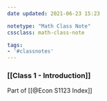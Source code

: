 ```yaml
---
date updated: 2021-06-23 15:23

notetype: "Math Class Note"
cssclass: math-class-note

tags: 
- '#classnotes'
---
```


### [[Class 1 - Introduction]]
Part of [[@Econ S1123 Index]]
